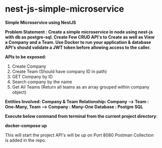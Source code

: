 # nest-js-simple-microservice
**Simple Microservice using NestJS**

**Problem Statement : Create a simple microservice in node using nest-js with db as postgre-sql. Create Few CRUD API's to Create as well as View a Company and a Team.
Use Docker to run your application & database
API's should validate a JWT token before allowing access to the caller.**

**APIs to be exposed:**
1. Create Company
2. Create Team (Should have company ID in path)
3. GET Company by ID
4. Search company by the name
5. Get All Teams (Return all teams as an array grouped within company object)


**Entities Involved: Company & Team**
**Relationship: Company --> Team : One-Many, Team --> Company : Many-One
Database : Postgre SQL**


**Execute below command from terminal from the current project directory**:

**docker-compose up**

This will start the project 
API's will be up on Port 8080
Postman Collection is added in the repo.
